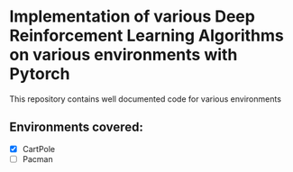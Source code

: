 # Implementation of various Deep Reinforcement Learning Algorithms on various environments with Pytorch
This repository contains well documented code for various environments

## Environments covered:
- [x] CartPole
- [ ] Pacman
